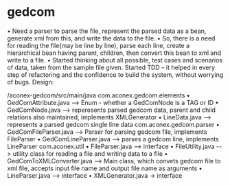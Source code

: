 gedcom
======
•	Need a parser to parse the file, represent the parsed data as a bean, generate xml from this, and write the data to the file.
•	So, there is a need for reading the file(may be line by line), parse each line, create a hierarchical bean having parent, children, then convert this bean to xml and write to a file.
•	Started thinking about all possible, test cases and scenarios of data, taken from the sample file given. Started TDD – it helped in every step of refactoring and the confidence to build the system, without worrying of bugs. 
Design:
 

/aconex-gedcom/src/main/java
com.aconex.gedcom.elements
•	GedComAttribute.java --> Enum - whether a GedComNode is a TAG or ID
•	GedComNode.java --> reperesents parsed gedcom data, parent and child relations also maintained, implements XMLGenerator
•	LineData.java --> represents a parsed gedcom single line data
com.aconex.gedcom.parser
•	GedComFileParser.java --> Parser for parsing gedcom file, implements FileParser
•	GedComLineParser.java --> parses a gedcom line, implements LineParser
com.aconex.util
•	FileParser.java --> interface 
•	FileUtility.java --> utility class for reading a file and writing data to a file
•	GedComToXMLConverter.java --> Main class, which convets gedcom file to xml file, accepts input file name and output file name as arguments
•	LineParser.java --> interface
•	XMLGenerator.java -> interface
